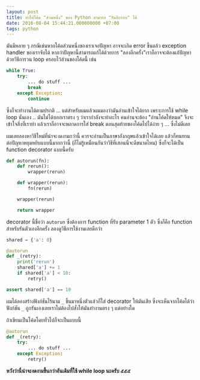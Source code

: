 ```yaml
---
layout: post
title: ทำให้โค้ด "ส่วนหนึ่ง" ของ Python สามารถ "รันอีกรอบ" ได้
date: 2016-08-04 15:44:21.000000000 +07:00
tags: python
---
```

มันมีหลาย ๆ กรณีเช่นหากโค้ดส่วนหนึ่งของเราเจอปัญหา อาจจะเกิด error ขึ้นแล้ว exception handler ของเราจับได้ หากว่าปัญหานี้สามารถแก้ได้ด้วยการ "ลองอีกครั้ง"​ เราก็อาจจะต้องแก้ปัญหาด้วยวิธีการวน loop ครอบไว้ส่วนของโค้ดนี้ เช่น

```python
while True:
    try:
        ... do stuff ...
        break
    except Exception:
        continue
```

ซึ่งก็จะทำงานได้ตามปรกติ ... แต่สำหรับผมแล้วผมมองว่ามันอ่านเข้าใจได้ยาก เพราะการใช้ while loop นั่นเอง .. มันไม่ได้บอกเราตรง ๆ ว่าเรากำลังจะทำอะไร คนอ่านจะต้อง "อ่านโค้ดให้หมด"​ จึงจะเข้าใจสิ่งที่เราทำ แล้วเราก็อาจจะพลาดการใส่ break ตอนสุดท้ายของโค้ดไปได้ง่าย ๆ ... ซึ่งไม่ดีเลย

ผมเลยลองหาวิธีใหม่ที่น่าจะงดงามกว่านี้ ควรจะอ่านเป็นภาษาอังกฤษแล้วเข้าใจได้เลย แล้วก็ทนทานต่อปัญหาหยุมหยิบแบบนี้มากกว่านี้ (ก็ไม่รู้เหมือนกันว่าวิธีที่เสอนนี่จะดีขนาดไหน) ซึ่งก็จะได้เป็น function decorator แบบนี้ครับ 

```python
def autorun(fn):
    def rerun():
        wrapper(rerun)

    def wrapper(rerun):
        fn(rerun)

    wrapper(rerun)

    return wrapper
```

decorator นี้ชื่อว่า `autorun` ซึ่งต้องการ function ที่รับ parameter 1 ตัว ซึ่งก็คือ function สำหรับรันตัวเองอีกครั้ง ลองดูวิธีการใช้งานเลยดีกว่า

```python
shared = {'a': 0}

@autorun
def _(retry):
    print('rerun')
    shared['a'] += 1
    if shared['a'] < 10:
        retry()

assert shared['a'] == 10
```

ผมได้ลองสร้างฟังก์ชันไร้นาม `_` ขึ้นมาหนึ่งตัวแล้วก็ใส่ decorator ให้มันเสีย ซึ่งจะเห็นจากโค้ดได้ว่าฟังก์ชัน `_` ถูกรันเองเลยเราไม่ต้องไปสั่งให้มันทำงานตรง ๆ แต่อย่างใด

ถ้าเขียนเป็นโค้ดโดยทั่วไปก็จะเป็นแบบนี้

```python
@autorun
def _(retry):
    try:
        ... do stuff ...
    except Exception:
        retry()
```

**หวังว่านี่น่าจะงดงามขึ้นกว่าอันเดิมที่ใช้ while loop นะครับ ๕๕๕**
